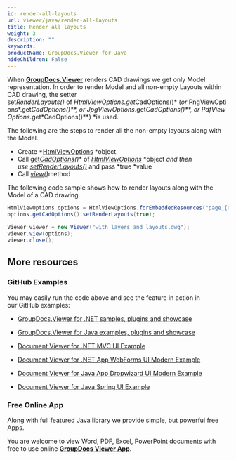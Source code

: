 ```yaml
---
id: render-all-layouts
url: viewer/java/render-all-layouts
title: Render all layouts
weight: 3
description: ""
keywords: 
productName: GroupDocs.Viewer for Java
hideChildren: False
---
```

When [**GroupDocs.Viewer**](https://products.groupdocs.com/viewer/java) renders CAD drawings we get only Model representation. In order to render Model and all non-empty Layouts within CAD drawing, the setter set*RenderLayouts()* of *HtmlViewOptions.get*CadOptions()* (*or* PngViewOptions*.get*CadOptions()**, *or* JpgViewOptions*.get*CadOptions()**, *or* PdfViewOptions*.get*CadOptions()**) *is used.

The following are the steps to render all the non-empty layouts along with the Model.

*   Create *[HtmlViewOptions](https://apireference.groupdocs.com/java/viewer/com.groupdocs.viewer.options/HtmlViewOptions) *object.
*   Call [get*CadOptions()*](https://apireference.groupdocs.com/java/viewer/com.groupdocs.viewer.options/BaseViewOptions#getCadOptions())* of *[HtmlViewOptions](https://apireference.groupdocs.com/java/viewer/com.groupdocs.viewer.options/HtmlViewOptions)* *object *and then use [setRenderLayouts()](https://apireference.groupdocs.com/java/viewer/com.groupdocs.viewer.options/CadOptions#setRenderLayouts(boolean))* and pass *true *value
*   Call [v*iew()*](https://apireference.groupdocs.com/java/viewer/com.groupdocs.viewer.options/ViewOptions)method

The following code sample shows how to render layouts along with the Model of a CAD drawing.

```csharp
HtmlViewOptions options = HtmlViewOptions.forEmbeddedResources("page_{0}.html");
options.getCadOptions().setRenderLayouts(true);
 
Viewer viewer = new Viewer("with_layers_and_layouts.dwg");
viewer.view(options); 
viewer.close();
```

## More resources

### GitHub Examples

You may easily run the code above and see the feature in action in our GitHub examples:

*   [GroupDocs.Viewer for .NET samples, plugins and showcase](https://github.com/groupdocs-viewer/GroupDocs.Viewer-for-.NET)
    
*   [GroupDocs.Viewer for Java examples, plugins and showcase](https://github.com/groupdocs-viewer/GroupDocs.Viewer-for-Java)
    
*   [Document Viewer for .NET MVC UI Example](https://github.com/groupdocs-viewer/GroupDocs.Viewer-for-.NET-MVC) 
    
*   [Document Viewer for .NET App WebForms UI Modern Example](https://github.com/groupdocs-viewer/GroupDocs.Viewer-for-.NET-WebForms)
    
*   [Document Viewer for Java App Dropwizard UI Modern Example](https://github.com/groupdocs-viewer/GroupDocs.Viewer-for-Java-Dropwizard)
    
*   [Document Viewer for Java Spring UI Example](https://github.com/groupdocs-viewer/GroupDocs.Viewer-for-Java-Spring)
    

### Free Online App

Along with full featured Java library we provide simple, but powerful free Apps.

You are welcome to view Word, PDF, Excel, PowerPoint documents with free to use online **[GroupDocs Viewer App](https://products.groupdocs.app/viewer)**.
